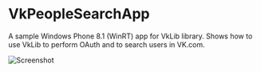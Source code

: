 # VkPeopleSearchApp
A sample Windows Phone 8.1 (WinRT) app for VkLib library. Shows how to use VkLib to perform OAuth and to search users in VK.com.

![Screenshot](http://imgborder.ru/images/2015/04/21/1QNp8t.png)
